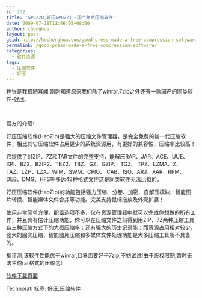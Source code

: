 ```yaml
---
id: 232
title: '&#8220;好压&#8221;-国产免费压缩软件'
date: 2009-07-18T11:46:05+08:00
author: chonghua
layout: post
guid: http://hechonghua.com/good-press-made-a-free-compression-software/
permalink: /good-press-made-a-free-compression-software/
categories:
  - 软件资源
tags:
  - 压缩软件
  - 好压
---
```

也许是我孤陋寡闻,刚刚知道原来我们除了winrar,7zip之外还有一款国产的同类软件-<a href="http://www.haozip.com/index.htm" target="_blank">好压</a>.

&#160;

<!--more-->

官方的介绍:</p> 

好压压缩软件(HaoZip)是强大的压缩文件管理器，是完全免费的新一代压缩软件，相比其它压缩软件占用更少的系统资源用，有更好的兼容性，压缩率比较高！</p> 

它提供了对ZIP、7Z和TAR文件的完整支持，能解压RAR、JAR、ACE、UUE、XPI、BZ2、BZIP2、TBZ2、TBZ、GZ、GZIP、 TGZ、 TPZ、LZMA、Z、TAZ、LZH、LZA、WIM、SWM、CPIO、 CAB、ISO、ARJ、XAR、RPM、DEB、DMG、HFS等多达43种格式文件这是同类软件无法比拟的。</p> 

好压压缩软件(HaoZip)的功能包括强力压缩、分卷、加密、自解压模块、智能图片转换、智能媒体文件合并等功能。完美支持鼠标拖放及外壳扩展！ </p> 

使用非常简单方便，配置选项不多，仅在资源管理器中就可以完成你想做的所有工作，并且具有估计压缩功能，你可以在压缩文件之前得到用ZIP、7Z两种压缩工具各三种压缩方式下的大概压缩率；还有强大的历史记录能；而资源占用相对较少，强大的固实压缩、智能图片压缩和多媒体文件处理功能是大多压缩工具所不具备的。 

据评测,该软件性能优于winrar,且界面要好于7zip,不妨试试!由于版权限制,暂时无法生成rar格式的压缩包!

<a href="http://www.haozip.com/download.htm" target="_blank">软件下载页面</a>

<div style="padding-bottom: 0px; margin: 0px; padding-left: 0px; padding-right: 0px; display: inline; float: none; padding-top: 0px" id="scid:0767317B-992E-4b12-91E0-4F059A8CECA8:10cae291-0b56-4da3-8fcb-bda7a3ebbdb2" class="wlWriterEditableSmartContent">
  Technorati 标签: 好压,压缩软件
</div>